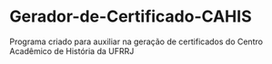 # Gerador-de-Certificado-CAHIS
Programa criado para auxiliar na geração de certificados do Centro Acadêmico de História da UFRRJ
